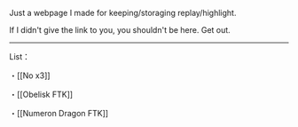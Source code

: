 
Just a webpage I made for keeping/storaging replay/highlight.

If I didn't give the link to you, you shouldn't be here. Get out.

---

List：

・[[No x3]]

・[[Obelisk FTK]]

・[[Numeron Dragon FTK]]



